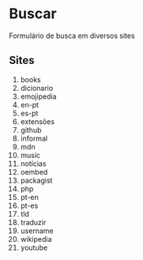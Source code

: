 # Buscar
Formulário de busca em diversos sites

## Sites
1. books
1. dicionario
1. emojipedia
1. en-pt
1. es-pt
1. extensões
1. github
1. informal
1. mdn
1. music
1. notícias
1. oembed
1. packagist
1. php
1. pt-en
1. pt-es
1. tld
1. traduzir
1. username
1. wikipedia
1. youtube
